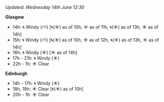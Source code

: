 *Updated: Wednesday 14th June 12:30*

**Glasgow**

* 14h: :cyclone: Windy (:partly_sunny:) [:cyclone:(:sunny:) as of 10h, :sunny: as of 11h, :cyclone:(:sunny:) as of 13h, :sunny: as of 14h]
* 15h: :cyclone: Windy (:partly_sunny:) [:cyclone:(:sunny:) as of 10h, :sunny: as of 12h, :cyclone:(:sunny:) as of 13h, :sunny: as of 14h]
* 16h: :cyclone: Windy (:sunny:) [:sunny: as of 14h]
* 17h - 21h: :cyclone: Windy (:sunny:)
* 22h - 1h: :sunny: Clear

**Edinburgh**

* 14h - 17h: :cyclone: Windy (:sunny:)
* 18h, 19h: :sunny: Clear [:cyclone:(:sunny:) as of 10h]
* 20h - 1h: :sunny: Clear
